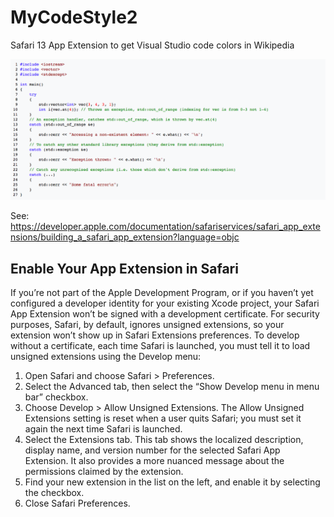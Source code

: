 # MyCodeStyle2
Safari 13 App Extension to get Visual Studio code colors in Wikipedia

![vscolors](https://raw.githubusercontent.com/whiteout2/mycodestyle/master/ezgif.com-apng-maker.png)


See: https://developer.apple.com/documentation/safariservices/safari_app_extensions/building_a_safari_app_extension?language=objc

## Enable Your App Extension in Safari

If you’re not part of the Apple Development Program, or if you haven’t yet configured a developer identity for your existing Xcode project, your Safari App Extension won’t be signed with a development certificate. For security purposes, Safari, by default, ignores unsigned extensions, so your extension won’t show up in Safari Extensions preferences.
To develop without a certificate, each time Safari is launched, you must tell it to load unsigned extensions using the Develop menu:

1. Open Safari and choose Safari > Preferences.
2. Select the Advanced tab, then select the “Show Develop menu in menu bar” checkbox.
3. Choose Develop > Allow Unsigned Extensions. The Allow Unsigned Extensions setting is reset when a user quits Safari; you must set it again the next time Safari is launched.
4. Select the Extensions tab. This tab shows the localized description, display name, and version number for the selected Safari App Extension. It also provides a more nuanced message about the permissions claimed by the extension.
5. Find your new extension in the list on the left, and enable it by selecting the checkbox.
6. Close Safari Preferences.
